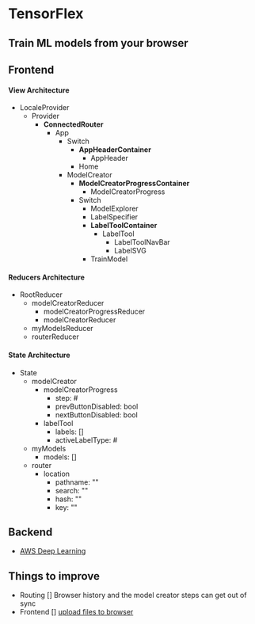 # TensorFlex
## Train ML models from your browser

## Frontend

#### View Architecture

* LocaleProvider
  * Provider
    * **ConnectedRouter**
      * App
        * Switch
          * **AppHeaderContainer**
            * AppHeader
          * Home
        * ModelCreator
          * **ModelCreatorProgressContainer**
            * ModelCreatorProgress
          * Switch
            * ModelExplorer
            * LabelSpecifier
            * **LabelToolContainer**
              * LabelTool
                * LabelToolNavBar
                * LabelSVG
            * TrainModel

#### Reducers Architecture

* RootReducer
  * modelCreatorReducer
    * modelCreatorProgressReducer
    * modelCreatorReducer
  * myModelsReducer
  * routerReducer

#### State Architecture

* State
  * modelCreator
    * modelCreatorProgress
      * step: #
      * prevButtonDisabled: bool
      * nextButtonDisabled: bool
    * labelTool
      * labels: []
      * activeLabelType: #
  * myModels
    * models: []
  * router
    * location
      * pathname: ""
      * search: ""
      * hash: ""
      * key: ""

## Backend

  * [AWS Deep Learning](https://aws.amazon.com/documentation/dlami/)

## Things to improve

* Routing
  [] Browser history and the model creator steps can get out of sync
* Frontend
  [] [upload files to browser](https://scotch.io/tutorials/use-the-html5-file-api-to-work-with-files-locally-in-the-browser)
